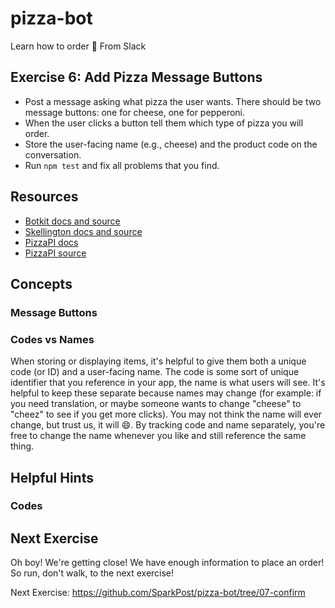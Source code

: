 # pizza-bot
Learn how to order 🍕 From Slack

## Exercise 6: Add Pizza Message Buttons
* Post a message asking what pizza the user wants. There should be two message buttons: one for cheese, one for pepperoni.
* When the user clicks a button tell them which type of pizza you will order.
* Store the user-facing name (e.g., cheese) and the product code on the conversation.
* Run `npm test` and fix all problems that you find.

## Resources

* [Botkit docs and source](https://github.com/howdyai/botkit)
* [Skellington docs and source](https://github.com/Skellington-Closet/skellington)
* [PizzaPI docs](http://riaevangelist.github.io/node-dominos-pizza-api/)
* [PizzaPI source](http://riaevangelist.github.io/node-dominos-pizza-api)

## Concepts

### Message Buttons



### Codes vs Names

When storing or displaying items, it's helpful to give them both a unique code (or ID) and a user-facing name. The code is some sort of unique identifier that you reference in your app, the name is what users will see. It's helpful to keep these separate because names may change (for example: if you need translation, or maybe someone wants to change "cheese" to "cheez" to see if you get more clicks). You may not think the name will ever change, but trust us, it will :smile:. By tracking code and name separately, you're free to change the name whenever you like and still reference the same thing.

## Helpful Hints

### Codes


## Next Exercise

Oh boy! We're getting close! We have enough information to place an order! So run, don't walk, to the next exercise!

Next Exercise: https://github.com/SparkPost/pizza-bot/tree/07-confirm
